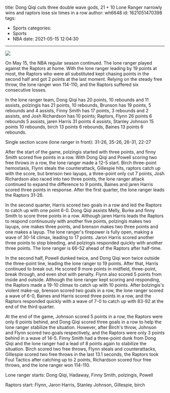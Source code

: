 title: Dong Qiqi cuts three double wave gods, 21 + 10 Lone Ranger narrowly wins and raptors lose six times in a row
author: wh6648
id: 1621051470398
tags: 
- Sports
categories: 
- Sports
- NBA
date: 2021-05-15 12:04:30
---
![](https://p9.itc.cn/q_70/images01/20210515/e6dc5c9dd2ad480e96d2026beace45db.jpeg)


On May 15, the NBA regular season continued. The lone ranger played against the Raptors at home. With the lone ranger leading by 19 points at most, the Raptors who were all substituted kept chasing points in the second half and got 2 points at the last moment. Relying on the steady free throw, the lone ranger won 114-110, and the Raptors suffered six consecutive losses.

In the lone ranger team, Dong Qiqi has 20 points, 10 rebounds and 11 assists, polzingis has 21 points, 10 rebounds, Brunson has 19 points, 5 rebounds and 4 assists, Finny Smith has 17 points, 3 rebounds and 2 assists, and Josh Richardson has 10 points; Raptors, Flynn 26 points 6 rebounds 5 assists, jaren Harris 31 points 4 assists, Stanley Johnson 15 points 10 rebounds, birch 13 points 6 rebounds, Baines 13 points 6 rebounds.

Single section score (lone ranger in front): 31-26, 35-26, 26-31, 22-27

After the start of the game, polzingis started with three points, and finny Smith scored five points in a row. With Dong Qiqi and Powell scoring two free throws in a row, the lone ranger made a 12-5 start. Birch three-point hemostasis, Flynn steals the counterattack, Gillespie hits, raptors catch up with the score, but brenson two layups, a three-point only cut 7 points, Josh Richardson also raced into two three points, the lone ranger attack continued to expand the difference to 9 points, Baines and jaren Harris scored three points in response. After the first quarter, the lone ranger leads the Raptors 31-26.

In the second quarter, Harris scored two goals in a row and led the Raptors to catch up with one point 6-0. Dong Qiqi assists Melly, Burke and finny Smith to score three points in a row. Although jaren Harris leads the Raptors to respond continuously with another five points, polzingis makes two layups, one makes three points, and brenson makes two three points and one makes a layup. The lone ranger's firepower is fully open, making a wave of 30-14 climax, leading to 17 points. Jaron Harris scored another three points to stop bleeding, and polzingis responded quickly with another three points. The lone ranger is 66-52 ahead of the Raptors after half-time.

In the second half, Powell dunked twice, and Dong Qiqi won twice outside the three-point line, leading the lone ranger to 19 points. After that, Harris continued to break out. He scored 9 more points in midfield, three-point, break through, and even shot with penalty. Flynn also scored 5 points from inside and outside. Although the lone ranger kept scoring and responding, the Raptors made a 19-10 climax to catch up with 10 points. After bolzingis's violent make-up, brenson scored two goals in a row, the lone ranger scored a wave of 6-0, Baines and Harris scored three points in a row, and the Raptors responded quickly with a wave of 7-0 to catch up with 83-92 at the end of the third quarter.

At the end of the game, Johnson scored 5 points in a row, the Raptors were only 6 points behind, and Dong Qiqi scored three goals in a row to help the lone ranger stabilize the situation. However, after Birch's throw, Johnson and Flynn scored two goals respectively, and the Raptors were only 3 points behind in a wave of 14-5. Finny Smith had a three-point dunk from Dong Qiqi and the lone ranger had a lead of 8 points again to stabilize the situation. Birch scored two free throws, Flynn steals and counterattacks, Gillespie scored two free throws in the last 13.1 seconds, the Raptors took Foul Tactics after catching up to 2 points, Richardson scored four free throws, and the lone ranger won 114-110.

Lone ranger starts: Dong Qiqi, Hadaway, Finny Smith, polzingis, Powell

Raptors start: Flynn, Jaron Harris, Stanley Johnson, Gillespie, birch

